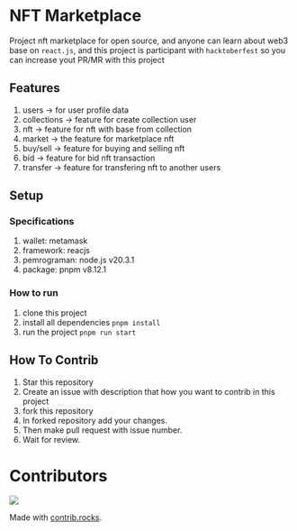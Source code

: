 # NFT Marketplace
Project nft marketplace for open source, and anyone can learn about web3 base on `react.js`, and this project is participant with `hacktoberfest` so you can increase yout PR/MR with this project

## Features
1.  users -> for user profile data
2.  collections -> feature for create collection user
3.  nft -> feature for nft with base from collection
4.  market -> the feature for marketplace nft
5.  buy/sell -> feature for buying and selling nft
6.  bid -> feature for bid nft transaction
7.  transfer -> feature for transfering nft to another users

## Setup
### Specifications
1.  wallet: metamask
2.  framework: reacjs
3.  pemrograman: node.js v20.3.1
4.  package: pnpm v8.12.1

### How to run
1.  clone this project
2.  install all dependencies ```pnpm install```
3.  run the project ```pnpm run start```

## How To Contrib
1.  Star this repository
2.  Create an issue with description that how you want to contrib in this project
3.  fork this repository
4.  In forked repository add your changes.
5.  Then make pull request with issue number.
6.  Wait for review.

# Contributors

<a href="https://github.com/ryudelta/nft-marketplace-frontend/graphs/contributors">
  <img src="https://contrib.rocks/image?repo=ryudelta/nft-marketplace-frontend" />
</a>

Made with [contrib.rocks](https://contrib.rocks).

